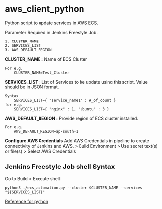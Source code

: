 # aws_client_python
Python script to update services in AWS ECS.

Parameter Required in Jenkins Freestyle Job.

    1. CLUSTER_NAME
    2. SERVICES_LIST
    3. AWS_DEFAULT_REGION

**CLUSTER_NAME :** Name of ECS Cluster
    
    For e.g.
        CLUSTER_NAME=Test_Cluster


**SERVICES_LIST :** List of Services to be update using this script. Value should be in JSON format.

    Syntax
        SERVICES_LIST={ "service_name1" : #_of_count }
    for e.g.
        SERVICES_LIST={ "nginx" : 1, "ubuntu" : 3 }

**AWS_DEFAULT_REGION :** Provide region of ECS cluster installed.

    For e.g.
        AWS_DEFAULT_REGION=ap-south-1

**Configure AWS Credentials**
Add AWS Credentials in pipeline to create connectivity of Jenkins and AWS.
    > Build Environment > Use secret text(s) or file(s) > Select AWS Credentials

## Jenkins Freestyle Job shell Syntax

Go to Build > Execute shell

    python3 ./ecs_automation.py --cluster $CLUSTER_NAME --services "${SERVICES_LIST}"

[Reference for python](https://boto3.amazonaws.com/v1/documentation/api/latest/reference/services/ecs.html)
